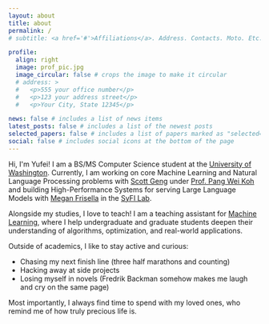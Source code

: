 ```yaml
---
layout: about
title: about
permalink: /
# subtitle: <a href='#'>Affiliations</a>. Address. Contacts. Moto. Etc.

profile:
  align: right
  image: prof_pic.jpg
  image_circular: false # crops the image to make it circular
  # address: >
  #   <p>555 your office number</p>
  #   <p>123 your address street</p>
  #   <p>Your City, State 12345</p>

news: false # includes a list of news items
latest_posts: false # includes a list of the newest posts
selected_papers: false # includes a list of papers marked as "selected={true}"
social: false # includes social icons at the bottom of the page
---
```

Hi, I'm Yufei! I am a BS/MS Computer Science student at the [University of Washington](https://www.cs.washington.edu/). Currently, I am working on core Machine Learning and Natural Language Processing problems with [Scott Geng](https://www.scottgeng.com/) under [Prof. Pang Wei Koh](https://koh.pw/) and building High-Performance Systems for serving Large Language Models with [Megan Frisella](https://homes.cs.washington.edu/~mfris/) in the [SyFI Lab](https://syfi.cs.washington.edu/).

Alongside my studies, I love to teach! I am a teaching assistant for [Machine Learning](https://courses.cs.washington.edu/courses/cse446/25au/), where I help undergraduate and graduate students deepen their understanding of algorithms, optimization, and real-world applications.

Outside of academics, I like to stay active and curious:

* Chasing my next finish line (three half marathons and counting)
* Hacking away at side projects
* Losing myself in novels (Fredrik Backman somehow makes me laugh and cry on the same page)

Most importantly, I always find time to spend with my loved ones, who remind me of how truly precious life is.
